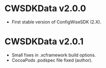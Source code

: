 #  CWSDKData v2.0.0

+ First stable version of ConfigWiseSDK (2.X).

#  CWSDKData v2.0.1

+ Small fixes in .xcframework build options.
+ CocoaPods .podspec file fixed (author).